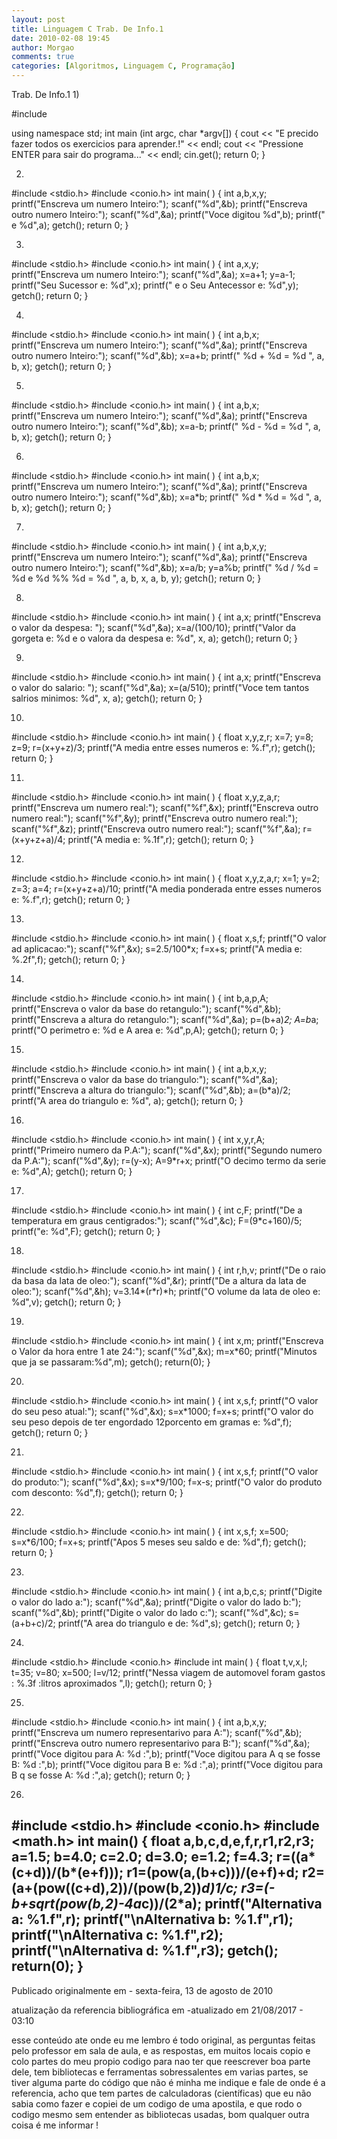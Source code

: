 ```yaml
---
layout: post
title: Linguagem C Trab. De Info.1
date: 2010-02-08 19:45
author: Morgao
comments: true
categories: [Algoritmos, Linguagem C, Programação]
---
```


Trab. De Info.1
1)

#include<iostream>

using namespace std;
int main (int argc, char *argv[])
{
cout << "E precido fazer todos os exercicios para aprender.!" << endl;
cout << "Pressione ENTER para sair do programa..." << endl;
cin.get();
return 0;
}

2)

#include <stdio.h>
#include <conio.h>
int main( )
{
int a,b,x,y;
printf("Enscreva um numero Inteiro:");
scanf("%d",&b);
printf("Enscreva outro numero Inteiro:");
scanf("%d",&a);
printf("Voce digitou %d",b);
printf(" e %d",a);
getch();
return 0;
}

3)

#include <stdio.h>
#include <conio.h>
int main( )
{
int a,x,y;
printf("Enscreva um numero Inteiro:");
scanf("%d",&a);
x=a+1;
y=a-1;
printf("Seu Sucessor e: %d",x);
printf(" e o Seu Antecessor e: %d",y);
getch();
return 0;
}

4)

#include <stdio.h>
#include <conio.h>
int main( )
{
int a,b,x;
printf("Enscreva um numero Inteiro:");
scanf("%d",&a);
printf("Enscreva outro numero Inteiro:");
scanf("%d",&b);
x=a+b;
printf(" %d + %d = %d ", a, b, x);
getch();
return 0;
}

5)

#include <stdio.h>
#include <conio.h>
int main( )
{
int a,b,x;
printf("Enscreva um numero Inteiro:");
scanf("%d",&a);
printf("Enscreva outro numero Inteiro:");
scanf("%d",&b);
x=a-b;
printf(" %d - %d = %d ", a, b, x);
getch();
return 0;
}

6)

#include <stdio.h>
#include <conio.h>
int main( )
{
int a,b,x;
printf("Enscreva um numero Inteiro:");
scanf("%d",&a);
printf("Enscreva outro numero Inteiro:");
scanf("%d",&b);
x=a*b;
printf(" %d * %d = %d ", a, b, x);
getch();
return 0;
}

7)

#include <stdio.h>
#include <conio.h>
int main( )
{
int a,b,x,y;
printf("Enscreva um numero Inteiro:");
scanf("%d",&a);
printf("Enscreva outro numero Inteiro:");
scanf("%d",&b);
x=a/b;
y=a%b;
printf(" %d / %d = %d   e   %d %% %d = %d  ", a, b, x, a, b, y);
getch();
return 0;
}

8)

#include <stdio.h>
#include <conio.h>
int main( )
{
int a,x;
printf("Enscreva o valor da despesa: ");
scanf("%d",&a);
x=a/(100/10);
printf("Valor da gorgeta e: %d  e o valora da despesa e: %d", x, a);
getch();
return 0;
}

9)

#include <stdio.h>
#include <conio.h>
int main( )
{
int a,x;
printf("Enscreva o valor do salario: ");
scanf("%d",&a);
x=(a/510);
printf("Voce tem tantos salrios minimos: %d", x, a);
getch();
return 0;
}

10)

#include <stdio.h>
#include <conio.h>
int main( )
{
float x,y,z,r;
x=7;
y=8;
z=9;
r=(x+y+z)/3;
printf("A media entre esses numeros e: %.f",r);
getch();
return 0;
}

11)

#include <stdio.h>
#include <conio.h>
int main( )
{
float x,y,z,a,r;
printf("Enscreva um numero real:");
scanf("%f",&x);
printf("Enscreva outro numero real:");
scanf("%f",&y);
printf("Enscreva outro numero real:");
scanf("%f",&z);
printf("Enscreva outro numero real:");
scanf("%f",&a);
r=(x+y+z+a)/4;
printf("A media e: %.1f",r);
getch();
return 0;
}

12)

#include <stdio.h>
#include <conio.h>
int main( )
{
float x,y,z,a,r;
x=1;
y=2;
z=3;
a=4;
r=(x+y+z+a)/10;
printf("A media ponderada entre esses numeros e: %.f",r);
getch();
return 0;
}

13)

#include <stdio.h>
#include <conio.h>
int main( )
{
float x,s,f;
printf("O valor ad aplicacao:");
scanf("%f",&x);
s=2.5/100*x;
f=x+s;
printf("A media e: %.2f",f);
getch();
return 0;
}

14)

#include <stdio.h>
#include <conio.h>
int main( )
{
int b,a,p,A;
printf("Enscreva o valor da base do retangulo:");
scanf("%d",&b);
printf("Enscreva a altura do retangulo:");
scanf("%d",&a);
p=(b+a)*2;
A=b*a;
printf("O perimetro e: %d e A area e: %d",p,A);
getch();
return 0;
}

15)

#include <stdio.h>
#include <conio.h>
int main( )
{
int a,b,x,y;
printf("Enscreva o valor da base do triangulo:");
scanf("%d",&a);
printf("Enscreva a altura do triangulo:");
scanf("%d",&b);
a=(b*a)/2;
printf("A area do triangulo e: %d", a);
getch();
return 0;
}

16)

#include <stdio.h>
#include <conio.h>
int main( )
{
int x,y,r,A;
printf("Primeiro numero da P.A:");
scanf("%d",&x);
printf("Segundo numero da P.A:");
scanf("%d",&y);
r=(y-x);
A=9*r+x;
printf("O decimo termo da serie e: %d",A);
getch();
return 0;
}

17)
#include <stdio.h>
#include <conio.h>
int main( )
{
int c,F;
printf("De a temperatura em graus centigrados:");
scanf("%d",&c);
F=(9*c+160)/5;
printf("e: %d",F);
getch();
return 0;
}

18)

#include <stdio.h>
#include <conio.h>
int main( )
{
int r,h,v;
printf("De o raio da basa da lata de oleo:");
scanf("%d",&r);
printf("De a altura da lata de oleo:");
scanf("%d",&h);
v=3.14*(r*r)*h;
printf("O volume da lata de oleo e: %d",v);
getch();
return 0;
}

19)

#include <stdio.h>
#include <conio.h>
int main( )
{
int x,m;
printf("Enscreva o Valor da hora entre 1 ate 24:");
scanf("%d",&x);
m=x*60;
printf("Minutos que ja se passaram:%d",m);
getch();
return(0);
}

20)

#include <stdio.h>
#include <conio.h>
int main( )
{
int x,s,f;
printf("O valor do seu peso atual:");
scanf("%d",&x);
s=x*1000;
f=x+s;
printf("O valor do seu peso depois de ter engordado 12porcento  em gramas e: %d",f);
getch();
return 0;
}

21)

#include <stdio.h>
#include <conio.h>
int main( )
{
int x,s,f;
printf("O valor do produto:");
scanf("%d",&x);
s=x*9/100;
f=x-s;
printf("O valor do produto com desconto: %d",f);
getch();
return 0;
}

22)

#include <stdio.h>
#include <conio.h>
int main( )
{
int x,s,f;
x=500;
s=x*6/100;
f=x+s;
printf("Apos 5 meses seu saldo e de: %d",f);
getch();
return 0;
}

23)

#include <stdio.h>
#include <conio.h>
int main( )
{
int a,b,c,s;
printf("Digite o valor do lado a:");
scanf("%d",&a);
printf("Digite o valor do lado b:");
scanf("%d",&b);
printf("Digite o valor do lado c:");
scanf("%d",&c);
s=(a+b+c)/2;
printf("A area do triangulo e de: %d",s);
getch();
return 0;
}

24)

#include <stdio.h>
#include <conio.h>
#include <iostream>
int main( )
{
float t,v,x,l;
t=35;
v=80;
x=500;
l=v/12;
printf("Nessa viagem de automovel foram gastos : %.3f :litros aproximados ",l);
getch();
return 0;
}

25)

#include <stdio.h>
#include <conio.h>
int main( )
{
int a,b,x,y;
printf("Enscreva um numero representarivo para A:");
scanf("%d",&b);
printf("Enscreva outro numero representarivo para B:");
scanf("%d",&a);
printf("Voce digitou para A: %d :",b);
printf("Voce digitou para A q  se fosse B: %d :",b);
printf("Voce digitou para B e: %d :",a);
printf("Voce digitou para B q  se fosse A: %d :",a);
getch();
return 0;
}

26)

#include <stdio.h>
#include <conio.h>
#include <math.h>
int main()
{
float a,b,c,d,e,f,r,r1,r2,r3;
a=1.5;
b=4.0;
c=2.0;
d=3.0;
e=1.2;
f=4.3;
r=((a*(c+d))/(b*(e+f)));
r1=(pow(a,(b+c)))/(e+f)+d;
r2=(a+(pow((c+d),2))/(pow(b,2))*d)*1/c;
r3=(-b+sqrt(pow(b,2)-4*a*c))/(2*a);
printf("Alternativa a: %1.f",r);
printf("\nAlternativa b: %1.f",r1);
printf("\nAlternativa c: %1.f",r2);
printf("\nAlternativa d: %1.f",r3);
getch();
return(0);
}
 -------------------------------------------------------------------------------------------------------------

Publicado originalmente em - sexta-feira, 13 de agosto de 2010

atualização da referencia bibliográfica em -atualizado em 21/08/2017 - 03:10

esse conteúdo ate onde eu me lembro é todo original, as perguntas feitas pelo professor em sala de aula, e as respostas, em muitos locais copio e colo partes do meu propio codigo para nao ter que reescrever boa parte dele, tem bibliotecas e ferramentas sobressalentes em varias partes, se tiver alguma parte do código que não é minha me indique e fale de onde é a referencia, acho que tem partes de calculadoras (científicas) que eu não sabia como fazer e copiei de um codigo de uma apostila, e que rodo o codigo mesmo sem entender as bibliotecas usadas, bom qualquer outra coisa é me informar !